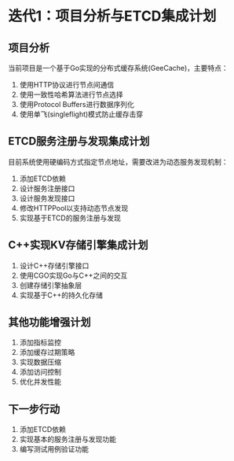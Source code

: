 # 迭代1：项目分析与ETCD集成计划

## 项目分析
当前项目是一个基于Go实现的分布式缓存系统(GeeCache)，主要特点：
1. 使用HTTP协议进行节点间通信
2. 使用一致性哈希算法进行节点选择
3. 使用Protocol Buffers进行数据序列化
4. 使用单飞(singleflight)模式防止缓存击穿

## ETCD服务注册与发现集成计划
目前系统使用硬编码方式指定节点地址，需要改进为动态服务发现机制：

1. 添加ETCD依赖
2. 设计服务注册接口
3. 设计服务发现接口
4. 修改HTTPPool以支持动态节点发现
5. 实现基于ETCD的服务注册与发现

## C++实现KV存储引擎集成计划
1. 设计C++存储引擎接口
2. 使用CGO实现Go与C++之间的交互
3. 创建存储引擎抽象层
4. 实现基于C++的持久化存储

## 其他功能增强计划
1. 添加指标监控
2. 添加缓存过期策略
3. 实现数据压缩
4. 添加访问控制
5. 优化并发性能

## 下一步行动
1. 添加ETCD依赖
2. 实现基本的服务注册与发现功能
3. 编写测试用例验证功能 